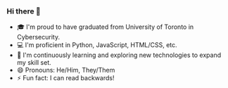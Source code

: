 ### Hi there 👋

- 🎓 I'm proud to have graduated from University of Toronto in Cybersecurity.
- 💻 I'm proficient in Python, JavaScript, HTML/CSS, etc.
- 🌱 I'm continuously learning and exploring new technologies to expand my skill set.
- 😄 Pronouns: He/Him, They/Them
- ⚡ Fun fact: I can read backwards!
